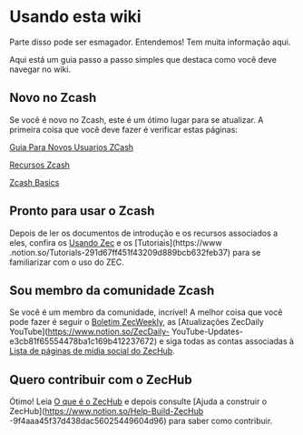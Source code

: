 # Usando esta wiki

Parte disso pode ser esmagador. Entendemos! Tem muita informação aqui.

Aqui está um guia passo a passo simples que destaca como você deve navegar no wiki.

## Novo no Zcash

Se você é novo no Zcash, este é um ótimo lugar para se atualizar. A primeira coisa que você deve fazer é verificar estas páginas:

[Guia Para Novos Usuarios ZCash](https://www.notion.so/Zcash-New-User-Guide-78c340cd6b18485f945e2bce4b6a8748)

[Recursos Zcash](https://www.notion.so/Zcash-Resources-e9a51eb117604fbc870f1d6c6e83ee95)

[Zcash Basics](https://www.notion.so/Zcash-Basics-d2946ad9c3b541759174dbcbf0e8c9cc)

## Pronto para usar o Zcash

Depois de ler os documentos de introdução e os recursos associados a eles, confira os [Usando Zec](https://www.notion.so/Using-ZEC-6e0c1b5182f34abdba476185f63fde9d) e os [Tutoriais](https://www .notion.so/Tutorials-291d67ff451f43209d889bcb632feb37) para se familiarizar com o uso do ZEC.

## Sou membro da comunidade Zcash

Se você é um membro da comunidade, incrível! A melhor coisa que você pode fazer é seguir o [Boletim ZecWeekly](https://www.notion.so/ZecWeekly-Newsletter-2063b85a436642768fb6620627cbd804), as [Atualizações ZecDaily YouTube](https://www.notion.so/ZecDaily- YouTube-Updates-e3cb81f65554478ba1c169b412237672) e siga todas as contas associadas à [Lista de páginas de mídia social do ZecHub](https://www.notion.so/List-of-ZecHub-social-media-pages-60ff04ab84e4450da30facdf77067afb).

## Quero contribuir com o ZecHub

Ótimo! Leia [O que é o ZecHub](https://www.notion.so/What-is-ZecHub-c81d245a9b31410fa8aaf06c6301c180) e depois consulte [Ajuda a construir o ZecHub](https://www.notion.so/Help-Build-ZecHub -9f4aaa45f37d438dac56025449604d96) para saber como contribuir.


